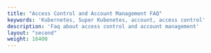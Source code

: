 ```yaml
---
title: "Access Control and Account Management FAQ"
keywords: 'Kubernetes, Super Kubenetes, account, access control'
description: 'Faq about access control and account management'
layout: "second"
weight: 16400
---
```

